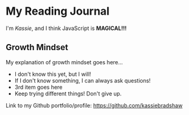 # My Reading Journal

I'm *Kassie*, and I think JavaScript is **MAGICAL!!!**

## Growth Mindset

My explanation of growth mindset goes here...

- I don't know this yet, but I will!
- If I don't know something, I can always ask questions!
- 3rd item goes here
- Keep trying different things! Don't give up.

Link to my Github portfolio/profile: https://github.com/kassiebradshaw
